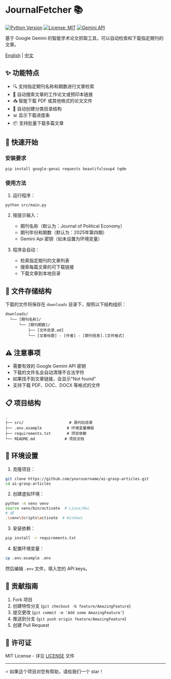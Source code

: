 # JournalFetcher 📚

[![Python Version](https://img.shields.io/badge/python-3.8%2B-blue)](https://www.python.org/)
[![License: MIT](https://img.shields.io/badge/License-MIT-yellow.svg)](https://opensource.org/licenses/MIT)
[![Gemini API](https://img.shields.io/badge/Gemini-API-orange)](https://ai.google.dev/)

基于 Google Gemini 的智能学术论文抓取工具，可以自动检索和下载指定期刊的文章。

[English](README_EN.md) | [中文](README.md)

## ✨ 功能特点

- 🔍 支持指定期刊名称和期数进行文章检索
- 🔗 自动搜索文章的工作论文或预印本链接
- 📥 智能下载 PDF 或其他格式的论文文件
- 📁 自动创建分类目录结构
- 📊 显示下载进度条
- 📦 支持批量下载多篇文章

## 🚀 快速开始

### 安装要求

```bash
pip install google-genai requests beautifulsoup4 tqdm
```

### 使用方法

1. 运行程序：
```bash
python src/main.py
```

2. 按提示输入：
   - 期刊名称（默认为：Journal of Political Economy）
   - 期刊年份和期数（默认为：2025年第四期）
   - Gemini Api 密钥（如未设置为环境变量）

3. 程序会自动：
   - 检索指定期刊的文章列表
   - 搜索每篇文章的可下载链接
   - 下载文章到本地目录

## 📂 文件存储结构

下载的文件将保存在 `downloads` 目录下，按照以下结构组织：

```
downloads/
  └── [期刊名称]/
      └── [期刊期数]/
          ├── [文件目录.md]
          └── [文章标题] - [作者] - [期刊信息].[文件格式]
```

## ⚠️ 注意事项

- 需要有效的 Google Gemini API 密钥
- 下载的文件名会自动清理不合法字符
- 如果找不到文章链接，会显示"Not found"
- 支持下载 PDF、DOC、DOCX 等格式的文件

## 📋 项目结构

```
.
├── src/                    # 源代码目录
├── .env.example           # 环境变量模板
├── requirements.txt       # 项目依赖
└── README.md             # 项目文档
```

## 🔧 环境设置

1. 克隆项目：
```bash
git clone https://github.com/yourusername/ai-grasp-articles.git
cd ai-grasp-articles
```

2. 创建虚拟环境：
```bash
python -m venv venv
source venv/bin/activate  # Linux/Mac
# 或
.\venv\Scripts\activate  # Windows
```

3. 安装依赖：
```bash
pip install -r requirements.txt
```

4. 配置环境变量：
```bash
cp .env.example .env
```
然后编辑 `.env` 文件，填入您的 API keys。

## 🤝 贡献指南

1. Fork 项目
2. 创建特性分支 (`git checkout -b feature/AmazingFeature`)
3. 提交更改 (`git commit -m 'Add some AmazingFeature'`)
4. 推送到分支 (`git push origin feature/AmazingFeature`)
5. 创建 Pull Request

## 📄 许可证

MIT License - 详见 [LICENSE](LICENSE) 文件

---
⭐ 如果这个项目对您有帮助，请给我们一个 star！
